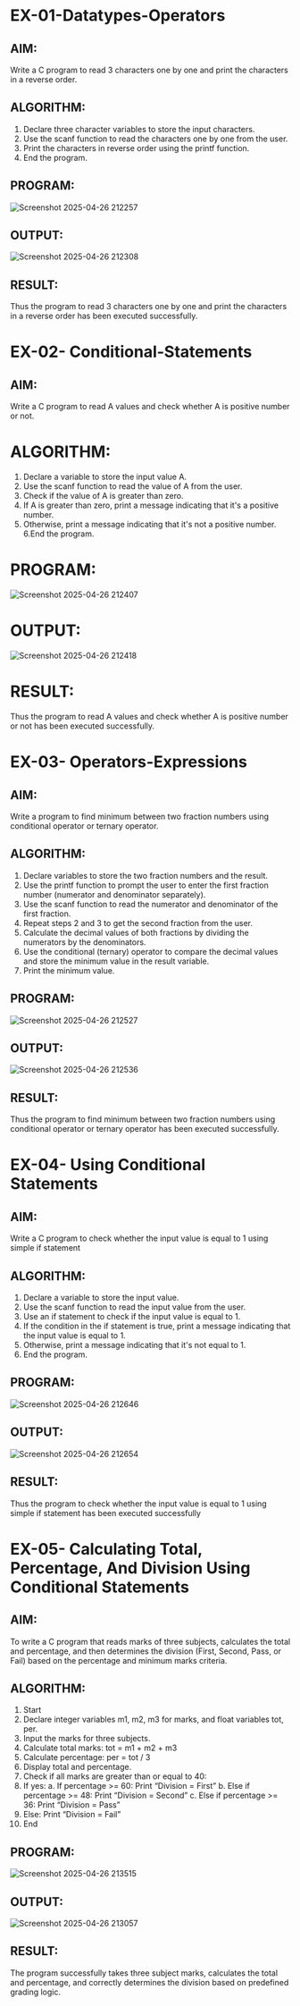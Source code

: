 
# EX-01-Datatypes-Operators
## AIM:
Write a C program to read 3 characters one by one and print the characters in a reverse order.

## ALGORITHM:
1.	Declare three character variables to store the input characters.
2.	Use the scanf function to read the characters one by one from the user.
3.	Print the characters in reverse order using the printf function.
4.	End the program.

## PROGRAM:

![Screenshot 2025-04-26 212257](https://github.com/user-attachments/assets/6da5ceee-9e40-455f-b3a1-6f4b5d200a09)


## OUTPUT:

![Screenshot 2025-04-26 212308](https://github.com/user-attachments/assets/769460ed-4102-4f6f-8f79-57685aad4317)


















## RESULT:
Thus the program to read 3 characters one by one and print the characters in a reverse order has been executed successfully.


# EX-02- Conditional-Statements
## AIM:
Write a C program to read A values and check whether A is positive number or not.

# ALGORITHM:
1.	Declare a variable to store the input value A.
2.	Use the scanf function to read the value of A from the user.
3.	Check if the value of A is greater than zero.
4.	If A is greater than zero, print a message indicating that it's a positive number. 
5.	Otherwise, print a message indicating that it's not a positive number.
6.End the program.

# PROGRAM:

![Screenshot 2025-04-26 212407](https://github.com/user-attachments/assets/20ee1809-ad22-423f-b69e-681c3102b61a)



# OUTPUT:

![Screenshot 2025-04-26 212418](https://github.com/user-attachments/assets/1a3a21bc-e249-4ab2-9d6a-bd7da54b40bb)










# RESULT:
Thus the program to read A values and check whether A is positive number or not has been executed successfully.
 
 
 


# EX-03- Operators-Expressions
## AIM:
Write a program to find minimum between two fraction numbers using conditional operator or ternary operator.

## ALGORITHM:
1.	Declare variables to store the two fraction numbers and the result.
2.	Use the printf function to prompt the user to enter the first fraction number (numerator and denominator separately).
3.	Use the scanf function to read the numerator and denominator of the first fraction.
4.	Repeat steps 2 and 3 to get the second fraction from the user.
5.	Calculate the decimal values of both fractions by dividing the numerators by the denominators.
6.	Use the conditional (ternary) operator to compare the decimal values and store the minimum value in the result variable.
7.	Print the minimum value.

## PROGRAM:

![Screenshot 2025-04-26 212527](https://github.com/user-attachments/assets/81fec556-ca6c-4c5f-b4ad-ad37523a5958)



## OUTPUT:

![Screenshot 2025-04-26 212536](https://github.com/user-attachments/assets/b3ef8030-4cbd-4f68-8a8a-04a0dab46959)








## RESULT:
Thus the program to find minimum between two fraction numbers using conditional operator or ternary operator has been executed successfully.




# EX-04- Using Conditional Statements

## AIM:
Write a C program to check whether the input value is equal to 1 using simple if statement

## ALGORITHM:
1.	Declare a variable to store the input value.
2.	Use the scanf function to read the input value from the user.
3.	Use an if statement to check if the input value is equal to 1.
4.	If the condition in the if statement is true, print a message indicating that the input value is equal to 1.
5.	Otherwise, print a message indicating that it's not equal to 1.
6.	End the program.

## PROGRAM:

![Screenshot 2025-04-26 212646](https://github.com/user-attachments/assets/a0cca247-a9fb-41db-81b0-9b56e31bb79e)


## OUTPUT:

![Screenshot 2025-04-26 212654](https://github.com/user-attachments/assets/20f0615c-8de8-4fb9-a29c-5cc547a19c08)








	

## RESULT:
Thus the program to check whether the input value is equal to 1 using simple if statement has been executed successfully



# EX-05- Calculating Total, Percentage, And Division Using Conditional Statements 
## AIM:
To write a C program that reads marks of three subjects, calculates the total and percentage, and then determines the division (First, Second, Pass, or Fail) based on the percentage and minimum marks criteria.
## ALGORITHM:
1.	Start
2.	Declare integer variables m1, m2, m3 for marks, and float variables tot, per.
3.	Input the marks for three subjects.
4.	Calculate total marks: tot = m1 + m2 + m3
5.	Calculate percentage: per = tot / 3
6.	Display total and percentage.
7.	Check if all marks are greater than or equal to 40:
8.	If yes:
a.	If percentage >= 60: Print “Division = First”
b.	Else if percentage >= 48: Print “Division = Second”
c.	Else if percentage >= 36: Print “Division = Pass”
9.	Else: Print “Division = Fail”
10.	End
## PROGRAM:

![Screenshot 2025-04-26 213515](https://github.com/user-attachments/assets/13e63751-8025-400c-ade2-b87b3fdc9aeb)


## OUTPUT:

![Screenshot 2025-04-26 213057](https://github.com/user-attachments/assets/e9f1477e-45cc-4b32-b1a7-ab0a6c07f784)


## RESULT:
The program successfully takes three subject marks, calculates the total and percentage, and correctly determines the division based on predefined grading logic.

